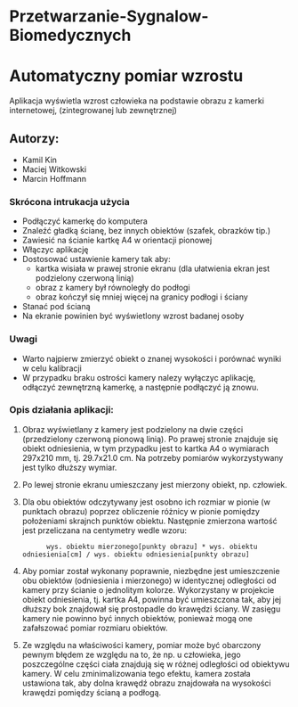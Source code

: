 # Przetwarzanie-Sygnalow-Biomedycznych
  
# Automatyczny pomiar wzrostu

Aplikacja wyświetla wzrost człowieka na podstawie obrazu z kamerki internetowej, (zintegrowanej lub zewnętrznej)

## Autorzy:
 - Kamil Kin
 - Maciej Witkowski
 - Marcin Hoffmann

### Skrócona intrukacja użycia

- Podłączyć kamerkę do komputera
- Znaleźć gładką ścianę, bez innych obiektów  (szafek, obrazków tip.)
- Zawiesić na ścianie kartkę A4 w orientacji pionowej
- Włączyc aplikację
- Dostosować ustawienie kamery tak aby:
  - kartka wisiała w prawej stronie ekranu (dla ułatwienia ekran jest podzielony czerwoną linią)
  - obraz z kamery był równoległy do podłogi
  - obraz kończył się mniej więcej na granicy podłogi i ściany
- Stanać pod ścianą
- Na ekranie powinien być wyświetlony wzrost badanej osoby

### Uwagi

- Warto najpierw zmierzyć obiekt o znanej wysokości i porównać wyniki w celu kalibracji
- W przypadku braku ostrości kamery nalezy wyłączyc aplikację, odłączyć zewnętrzną kamerkę, a następnie podłączyć ją znowu.


### Opis działania aplikacji:
1. Obraz wyświetlany z kamery jest podzielony na dwie części (przedzielony czerwoną pionową linią). Po prawej stronie znajduje się obiekt     odniesienia, w tym przypadku jest to kartka A4 o wymiarach 297x210 mm, tj. 29.7x21.0 cm. Na potrzeby pomiarów wykorzystywany jest         tylko dłuższy wymiar.
 2. Po lewej stronie ekranu umieszczany jest mierzony obiekt, np. człowiek. 
 3. Dla obu obiektów odczytywany jest osobno ich rozmiar w pionie (w punktach obrazu) poprzez obliczenie różnicy w pionie pomiędzy             położeniami skrajnch punktów obiektu. Następnie zmierzona wartość jest przeliczana na centymetry wedle wzoru:
              
              wys. obiektu mierzonego[punkty obrazu] * wys. obiektu odniesienia[cm] / wys. obiektu odniesienia[punkty obrazu]

 4. Aby pomiar został wykonany poprawnie, niezbędne jest umieszczenie obu obiektów (odniesienia i mierzonego) w identycznej odległości od     kamery przy ścianie o jednolitym kolorze. Wykorzystany w projekcie obiekt odniesienia, tj. kartka A4, powinna być umieszczona tak, aby     jej dłuższy bok znajdował się prostopadle do krawędzi ściany. W zasięgu kamery nie powinno być innych obiektów, ponieważ mogą one         zafałszować pomiar rozmiaru obiektów.
 5. Ze względu na właściwości kamery, pomiar może być obarczony pewnym błędem ze względu na to, że np. u człowieka, jego                       poszczególne części ciała znajdują się w różnej odległości od obiektywu kamery. W celu zminimalizowania tego efektu, kamera została       ustawiona tak, aby dolna krawędź obrazu znajdowała na wysokości krawędzi pomiędzy ścianą a podłogą.
